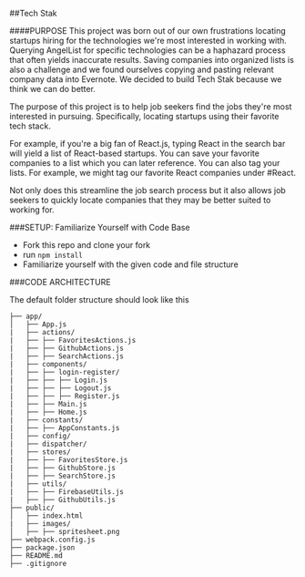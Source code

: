 ##Tech Stak

####PURPOSE
This project was born out of our own frustrations locating startups hiring for the technologies we're most interested in working with. Querying AngelList for specific technologies can be a haphazard process that often yields inaccurate results. Saving companies into organized lists is also a challenge and we found ourselves copying and pasting relevant company data into Evernote. We decided to build Tech Stak because we think we can do better.

The purpose of this project is to help job seekers find the jobs they're most interested in pursuing. Specifically, locating startups using their favorite tech stack. 

For example, if you're a big fan of React.js, typing React in the search bar will yield a list of React-based startups. You can save your favorite companies to a list which you can later reference. You can also tag your lists. For example, we might tag our favorite React companies under #React. 

Not only does this streamline the job search process but it also allows job seekers to quickly locate companies that they may be better suited to working for. 

###SETUP: Familiarize Yourself with Code Base
  * Fork this repo and clone your fork
  * run ```npm install```
  * Familiarize yourself with the given code and file structure

###CODE ARCHITECTURE

The default folder structure should look like this
```
├── app/
│   ├── App.js
|   ├── actions/
|   ├── ├── FavoritesActions.js
|   ├── ├── GithubActions.js
|   ├── ├── SearchActions.js
|   ├── components/
|   ├── ├── login-register/
|   ├── ├── ├── Login.js
|   ├── ├── ├── Logout.js
|   ├── ├── ├── Register.js
|   ├── ├── Main.js
|   ├── ├── Home.js
|   ├── constants/
|   ├── ├── AppConstants.js
|   ├── config/
|   ├── dispatcher/
|   ├── stores/
|   ├── ├── FavoritesStore.js
|   ├── ├── GithubStore.js
|   ├── ├── SearchStore.js
|   ├── utils/
|   ├── ├── FirebaseUtils.js
|   ├── ├── GithubUtils.js
├── public/
│   ├── index.html
|   ├── images/
│   ├── ├── spritesheet.png
├── webpack.config.js
├── package.json
├── README.md
├── .gitignore
```